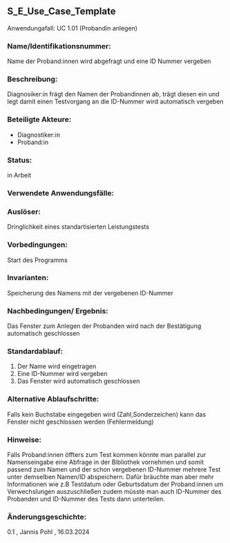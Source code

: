 ## S_E_Use_Case_Template
Anwendungafall: UC 1.01 (Probandin anlegen)

### Name/Identifikationsnummer:
Name der Proband:innen wird abgefragt und eine ID Nummer vergeben
### Beschreibung:
Diagnosiker:in frägt den Namen der Probandinnen ab, trägt diesen ein und legt damit einen Testvorgang an die ID-Nummer wird automatisch vergeben 
### Beteiligte Akteure:
- Diagnostiker:in 
- Proband:in 

### Status:
in Arbeit
### Verwendete Anwendungsfälle:

### Auslöser:
Dringlichkeit eines standartisierten Leistungstests
### Vorbedingungen:
Start des Programms
### Invarianten:
Speicherung des Namens mit der vergebenen ID-Nummer
### Nachbedingungen/ Ergebnis:
Das Fenster zum Anlegen der Probanden wird nach der Bestätigung automatisch geschlossen
### Standardablauf:
1. Der Name wird eingetragen
2. Eine ID-Nummer wird vergeben 
3. Das Fenster wird automatisch geschlossen
### Alternative Ablaufschritte:
Falls kein Buchstabe eingegeben wird (Zahl,Sonderzeichen) kann das Fenster nicht geschlossen werden (Fehlermeldung)
### Hinweise:
Falls Proband:innen öffters zum Test kommen könnte man parallel zur Namenseingabe eine Abfrage in der Bibliothek vornehmen und somit passend zum Namen und der schon vergebenen ID-Nummer mehrere Test unter demselben Namen/ID abspeichern. Dafür bräuchte man aber mehr Informationen wie z.B Testdatum oder Geburtsdatum der Proband:innen um Verwechslungen auszuschließen zudem müsste man auch ID-Nummer des Probanden und ID-Nummer des Tests dann unterteilen. 
### Änderungsgeschichte:
0.1 , Jannis Pohl , 16.03.2024
